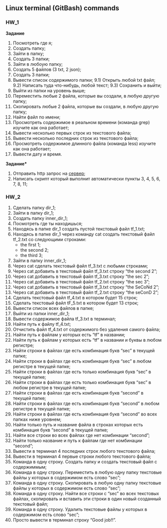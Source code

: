 ## **Linux terminal (GitBash) commands**
### **HW_1**
**Задание**

1) Посмотреть где я;
2) Создать папку;
3) Зайти в папку;
4) Создать 3 папки;
5) Зайти в любоую папку;
6) Создать 5 файлов (3 txt, 2 json);
7) Создать 3 папки;
8) Вывести список содержимого папки;
9.1) Открыть любой txt файл;
9.2) Написать туда что-нибудь, любой текст;
9.3) Сохранить и выйти;
10) Выйти из папки на уровень выше;
11) Переместить любые 2 файла, которые вы создали, в любую другую папку;
12) Скопировать любые 2 файла, которые вы создали, в любую другую папку;
13) Найти файл по имени;
14) Просмотреть содержимое в реальном времени (команда grep) изучите как она работает;
15) Вывести несколько первых строк из текстового файла;
16) Вывести несколько последних строк из текстового файла;
17) Просмотреть содержимое длинного файла (команда less) изучите как она работает;
18) Вывести дату и время.

**Задание\***
1) Отправить http запрос на [сервер](http://162.55.220.72:5005/terminal-hw-request);
2) Написать скрипт который выполнит автоматически пункты 3, 4, 5, 6, 7, 8, 11;

### **HW_2**

 1. Сделать папку dir_1;
 2. Зайти в папку dir_1;
 3. Создать папку inner_dir_1;
 4. Посмотреть где ты находишься;
 5. Находясь в папке dir_1 создать пустой текстовый файл tf_1.txt;
 6. Находясь в папке dir_1 через команду cat создать текстовый файл tf_2.txt со следующими строками:
    - the first 1;
    - the second 2;
    - the third 3;
 7. Зайти в папку inner_dir_1;
 8. Через cat сделать текстовый файл tf_3.txt  c любыми строками;
 9. Через cat добавить в текстовый файл tf_3.txt строку “the second 2”;
 10. Через cat добавить в текстовый файл tf_3.txt строку “the sec 2”;
 11. Через cat добавить в текстовый файл tf_2.txt строку “the sec 3”;
 12. Через cat добавить в текстовый файл tf_3.txt строку “the SeCoNd 2”;
 13. Через cat добавить в текстовый файл tf_2.txt строку “the seConD 2”;
 14. Сделать текстовый файл tf_4.txt в котором будет 15 строк;
 15. Сделать текстовый файл tF_5.txt в котором будет 13 строк;
 16. Вывести список всех файлов в папке;
 17. Выйти из папки inner_dir_1;
 18. Вывести содержимое файла tf_3.txt в терминал;
 19. Найти путь к файлу tf_4.txt;
 20. Отчистить файл tf_4.txt от содержимого без удаления самого файла;
 21. Найти путь к файлам у которых есть  “tf” в названии;
 22. Найти путь к файлам у которых есть  “tf” в названии и буквы в любом регистре;
 23. Найти строки в файлах где есть комбинация букв “sec” в текущей папке;
 24. Найти строки в файлах где есть комбинация букв “sec” в любом регистре в текущей папке;
 25. Найти строки в файлах где есть только комбинация букв “sec” в текущей папке;
 26. Найти строки в файлах где есть только комбинация букв “sec” в любом регистре в текущей папке;
 27. Найти строки в файлах где есть комбинация букв “second” в текущей папке;
 28. Найти строки в файлах где есть комбинация букв “second” в любом регистре в текущей папке;
 29. Найти строки в файлах где есть комбинация букв “second” во всех папках ниже уровнем;
 30. Найти только путь и название файла в строках которых есть комбинация букв “second” в текущей папке;
 31. Найти все строки во всех файлах где нет комбинации “second”;
 32. Найти только название и путь к файлам где нет комбинации “second”;
 33. Вывести в терминал 4 последних строк любого текстового файла;
 34. Вывести в терминал 4 первые строки любого текстового файла;
 35. Команда в одну строку. Создать папку и создать текстовый файл с содержиммым;
 36. Команда в одну строку. Переместить в любую одну папку текстовые файлы у которых в содержимом есть слово “sec”;
 37. Команда в одну строку. Скопировать в любую одну папку текстовые файлы у которых в содержимом есть слово “sec”;
 38. Команда в одну строку. Найти все строки c “sec” во всех текстовых файлах, скопировать и вставить эти строки в один новый созданный текстовый файл;
 39. Команда в одну строку. Удалить текстовые файлы у которых в содержимом есть слово “sec”;
 40.  Просто вывести в терминал строку “Good job!!”.